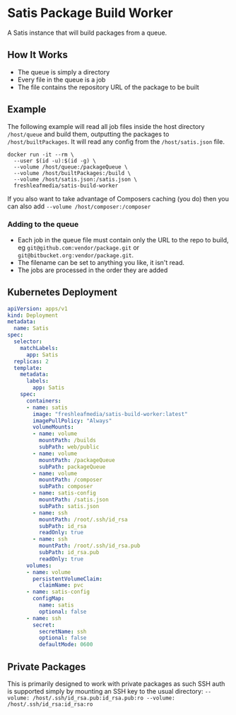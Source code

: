 # Satis Package Build Worker

A Satis instance that will build packages from a queue.

## How It Works

- The queue is simply a directory
- Every file in the queue is a job
- The file contains the repository URL of the package to be built

## Example

The following example will read all job files inside the host directory `/host/queue` and build them, outputting the
packages to `/host/builtPackages`. It will read any config from the `/host/satis.json` file.

```
docker run -it --rm \
  --user $(id -u):$(id -g) \
  --volume /host/queue:/packageQueue \
  --volume /host/builtPackages:/build \
  --volume /host/satis.json:/satis.json \
  freshleafmedia/satis-build-worker
```

If you also want to take advantage of Composers caching (you do) then you can also add `--volume /host/composer:/composer`

### Adding to the queue

- Each job in the queue file must contain only the URL to the repo to build, eg `git@github.com:vendor/package.git` or `git@bitbucket.org:vendor/package.git`.
- The filename can be set to anything you like, it isn't read.
- The jobs are processed in the order they are added


## Kubernetes Deployment

```yaml
apiVersion: apps/v1
kind: Deployment
metadata:
  name: Satis
spec:
  selector:
    matchLabels:
      app: Satis
  replicas: 2
  template:
    metadata:
      labels:
        app: Satis
    spec:
      containers:
      - name: satis
        image: "freshleafmedia/satis-build-worker:latest"
        imagePullPolicy: "Always"
        volumeMounts:
        - name: volume
          mountPath: /builds
          subPath: web/public
        - name: volume
          mountPath: /packageQueue
          subPath: packageQueue
        - name: volume
          mountPath: /composer
          subPath: composer
        - name: satis-config
          mountPath: /satis.json
          subPath: satis.json
        - name: ssh
          mountPath: /root/.ssh/id_rsa
          subPath: id_rsa
          readOnly: true
        - name: ssh
          mountPath: /root/.ssh/id_rsa.pub
          subPath: id_rsa.pub
          readOnly: true
      volumes:
      - name: volume
        persistentVolumeClaim:
          claimName: pvc
      - name: satis-config
        configMap:
          name: satis
          optional: false
      - name: ssh
        secret:
          secretName: ssh
          optional: false
          defaultMode: 0600
```

## Private Packages

This is primarily designed to work with private packages as such SSH auth is supported simply by mounting an SSH key to
the usual directory: `--volume: /host/.ssh/id_rsa.pub:id_rsa.pub:ro --volume: /host/.ssh/id_rsa:id_rsa:ro`
